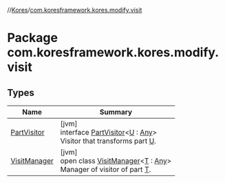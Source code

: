 //[Kores](../../index.md)/[com.koresframework.kores.modify.visit](index.md)

# Package com.koresframework.kores.modify.visit

## Types

| Name | Summary |
|---|---|
| [PartVisitor](-part-visitor/index.md) | [jvm]<br>interface [PartVisitor](-part-visitor/index.md)<[U](-part-visitor/index.md) : [Any](https://kotlinlang.org/api/latest/jvm/stdlib/kotlin/-any/index.html)><br>Visitor that transforms part [U](-part-visitor/index.md). |
| [VisitManager](-visit-manager/index.md) | [jvm]<br>open class [VisitManager](-visit-manager/index.md)<[T](-visit-manager/index.md) : [Any](https://kotlinlang.org/api/latest/jvm/stdlib/kotlin/-any/index.html)><br>Manager of visitor of part [T](-visit-manager/index.md). |
